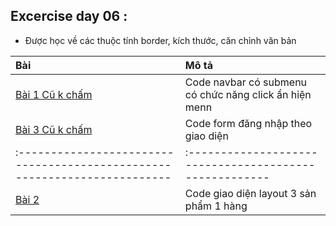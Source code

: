 ## Excercise day 06 :

- Được học về các thuộc tính border, kích thước, căn chỉnh văn bản

| Bài                                                                       | Mô tả                                                  |
| :------------------------------------------------------------------------ | :----------------------------------------------------- |
| [Bài 1 Cũ k chấm](https://buiduong2.github.io/F8-offline/day06/ex01.html) | Code navbar có submenu có chức năng click ẩn hiện menn |
| [Bài 3 Cũ k chấm](https://buiduong2.github.io/F8-offline/day06/ex03.html) | Code form đăng nhập theo giao diện                     |
| :------------------------------------------------------------------------ | :----------------------------------------------------- |
| [Bài 2](https://buiduong2.github.io/F8-offline/day06/ex02.html)           | Code giao diện layout 3 sản phẩm 1 hàng                |
